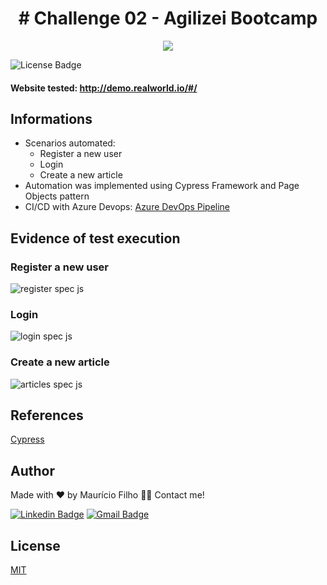 <h1 align="center"># Challenge 02 - Agilizei Bootcamp</h1>
<p align="center">
  <img src="https://cloud.githubusercontent.com/assets/1268976/20607953/d7ae489c-b24a-11e6-9cc4-91c6c74c5e88.png"/>
</p>

![License Badge](https://img.shields.io/badge/license-MIT-brightgreen)

#### Website tested: http://demo.realworld.io/#/


## Informations

* Scenarios automated:
  * Register a new user
  * Login
  * Create a new article
* Automation was implemented using Cypress Framework and Page Objects pattern
* CI/CD with Azure Devops: [Azure DevOps Pipeline](https://dev.azure.com/maubh/Agilizei%20Bootcamp%20N%C3%ADvel%202/_build)

## Evidence of test execution

### Register a new user

![register spec js](https://user-images.githubusercontent.com/5679998/115167450-0be09580-a08e-11eb-91c2-864ffb0e8485.gif)

### Login
![login spec js](https://user-images.githubusercontent.com/5679998/115167468-17cc5780-a08e-11eb-902c-775ada3877fb.gif)

### Create a new article
![articles spec js](https://user-images.githubusercontent.com/5679998/115167477-21ee5600-a08e-11eb-9f94-9e250955f1a8.gif)


## References

[Cypress](https://docs.cypress.io/guides/overview/why-cypress)<br>

## Author

Made with ❤️ by Maurício Filho 👋🏽 Contact me!

[![Linkedin Badge](https://img.shields.io/badge/LinkedIn-0077B5?style=for-the-badge&logo=linkedin&logoColor=white)](https://www.linkedin.com/in/mauriciofilho) 
[![Gmail Badge](https://img.shields.io/badge/Gmail-D14836?style=for-the-badge&logo=gmail&logoColor=white)](mailto:msvasconcelos.filho@gmail.com)

## License
[MIT](https://choosealicense.com/licenses/mit/)

